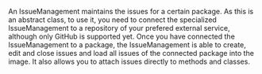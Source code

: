 An IssueManagement maintains the issues for a certain package. As this is an abstract class, to use it, you need to connect the specialized IssueManagement to a repository of your  prefered external service, although only GitHub is supported yet.
Once you have connected the IssueManagement to a package, the IssueManagement is able to create, edit and close issues and load all issues of the connected package into the image. It also allows you to attach issues directly to methods and classes.